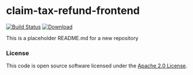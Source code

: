
# claim-tax-refund-frontend

[![Build Status](https://travis-ci.org/hmrc/claim-tax-refund-frontend.svg?branch=master)](https://travis-ci.org/hmrc/claim-tax-refund-frontend) [ ![Download](https://api.bintray.com/packages/hmrc/releases/claim-tax-refund-frontend/images/download.svg) ](https://bintray.com/hmrc/releases/claim-tax-refund-frontend/_latestVersion)

This is a placeholder README.md for a new repository

### License

This code is open source software licensed under the [Apache 2.0 License]("http://www.apache.org/licenses/LICENSE-2.0.html").
    